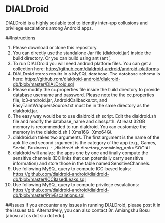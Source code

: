 # DIALDroid

DIALDroid is a highly scalable tool to identify inter-app collusions and privilege escalations among Android apps. 

##Instructions
1. Please download or clone this repository.
2. You can directly use the standalone Jar file (dialdroid.jar) inside the build directory.
Or you can build using ant (ant ).
3. To run DIALDroid you will need android platform files. You can get a collection here: https://github.com/dialdroid-android/android-platforms
4. DIALDroid stores results in a MySQL database. The database schema is here: https://github.com/dialdroid-android/dialdroid-db/blob/master/DIALDroid.sql
5. Please modify the cc.properties file inside the build directory to provide database username and password.
Please note the the cc.properties file, ic3-android.jar, AndroidCallbacks.txt, and EasyTaintWrappersSource.txt must be in the same directory as the dialdroid.jar.
6. The easy way would be to use dialdroid.sh script. Edit the dialdroid.sh file and modify the database_name and classpath. At least 32GB memory is recommended to run dialdroid. You can customize the memory in the dialdroid.sh (-Xms16G -Xmx64G).
7. dialdroid.sh takes two arguments. The first argument is the name of the apk file and second argument is the category of the app (e.g., Games, Social, Business).
: ./dialdroid.sh directory_containing_apks SOCIAL
8. dialdroid will analyze the apps one by one and finally compute the sensitive channels (ICC links that can potentially carry sensitive information) and store those in the table named SensitiveChannels.
9. Use following MySQL query to compute ICC-based leaks: https://github.com/dialdroid-android/dialdroid-db/blob/master/ICCBasedLeaks.sql
10. Use following MySQL query to compute privilege escalations: https://github.com/dialdroid-android/dialdroid-db/blob/master/PrivEscalations.sql

##Issues
If you encounter any issues in running DIALDroid, please post it in the issues tab. Alternatively, you can also contact Dr. Amiangshu Bosu [abosu at cs dot siu dot edu].
